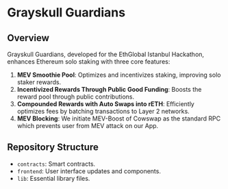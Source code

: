 # Grayskull Guardians

## Overview
Grayskull Guardians, developed for the EthGlobal Istanbul Hackathon, enhances Ethereum solo staking with three core features:
1. **MEV Smoothie Pool**: Optimizes and incentivizes staking, improving solo staker rewards.
2. **Incentivized Rewards Through Public Good Funding**: Boosts the reward pool through public contributions.
3. **Compounded Rewards with Auto Swaps into rETH**: Efficiently optimizes fees by batching transactions to Layer 2 networks.
4. **MEV Blocking**: We initiate MEV-Boost of Cowswap as the standard RPC which prevents user from MEV attack on our App.


## Repository Structure
- `contracts`: Smart contracts.
- `frontend`: User interface updates and components.
- `lib`: Essential library files.




